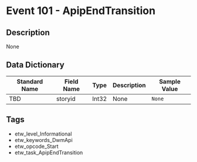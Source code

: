# Event 101 - ApipEndTransition

## Description
None

## Data Dictionary
|Standard Name|Field Name|Type|Description|Sample Value|
|---|---|---|---|---|
|TBD|storyid|Int32|None|`None`|

## Tags
* etw_level_Informational
* etw_keywords_DwmApi
* etw_opcode_Start
* etw_task_ApipEndTransition